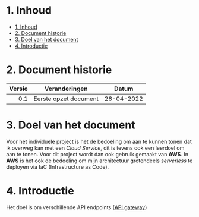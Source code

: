 # 1. Inhoud

- [1. Inhoud](#1-inhoud)
- [2. Document historie](#2-document-historie)
- [3. Doel van het document](#3-doel-van-het-document)
- [4. Introductie](#4-introductie)

# 2. Document historie

| Versie | Veranderingen                                                                                  | Datum      |
| -----: | ---------------------------------------------------------------------------------------------- | ---------- |
|    0.1 | Eerste opzet document                                                                          | 26-04-2022 |

# 3. Doel van het document

Voor het individuele project is het de bedoeling om aan te kunnen tonen dat ik overweg kan met een *Cloud Service*, dit is tevens ook een leerdoel om aan te tonen. Voor dit project wordt dan ook gebruik gemaakt van **AWS**. In **AWS** is het ook de bedoeling om mijn architectuur grotendeels *serverless* te deployen via IaC (Infrastructure as Code). 

# 4. Introductie

Het doel is om verschillende API endpoints ([API gateway](https://aws.amazon.com/api-gateway/)) 